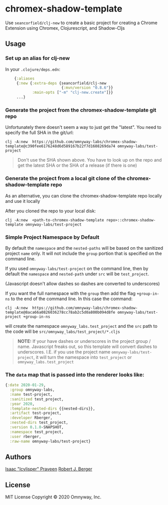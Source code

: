 # chromex-shadow-template

Use `seancorfield/clj-new` to create a basic project for creating a Chrome
Extension using Chromex, Clojurescript, and Shadow-Cljs

## Usage

### Set up an alias for clj-new 

In your `.clojure/deps.edn`:

```clj
    {:aliases
     {:new {:extra-deps {seancorfield/clj-new
                         {:mvn/version "0.8.6"}}
            :main-opts ["-m" "clj-new.create"]}}
     ...}
```

### Generate the project from the chromex-shadow-template git repo

Unfortunately there doesn't seem a way to just get the "latest". You need to specify the full SHA in the git/url:

```
clj -A:new  https://github.com/omnyway-labs/chromex-shadow-template@c390fee6176248d6d589167b22f7d1608269da74 omnyway-labs/test-project
```

> Don't use the SHA shown above. You have to look up on the repo and get the
> latest SHA or the SHA of a release (if there is one)

### Generate the project from a local git clone of the chromex-shadow-template repo

As an alternative, you can clone the chromex-shadow-template repo locally and use it locally

After you cloned the repo to your local disk:

```
clj -A:new  <path-to-chromex-shadow-template repo>::chromex-shadow-template omnyway-labs/test-project
```
### Simple Project Namespace by Default

By default the `namespace` and the `nested-paths` will be based on the sanitized project `name`
only. It will not include the `group` portion that is specified on the command
line.

If you used `omnyway-labs/test-project` on the command line, then by default the
`namespace` and `nested-path` under `src` will be `test_project`. 

(Javascript doesn't allow dashes so dashes are converted to underscores)

If you want the full namespace with the `group` then add the flag `+group-in-ns` to the end of the command line.
In this case the command:

```
clj -A:new  https://github.com/omnyway-labs/chromex-shadow-template@8aca66a0826036278cc78ab2c5d0a800b094d8fe omnyway-labs/test-project +group-in-ns
```

will create the namespace `omnyway_labs.test_project` and the `src` path to the
code will be `src/omnyway_labs/test_project/*.cljs`

> __NOTE:__ If your have dashes or underscores in the project group / name.
> Javascript freaks out, so this template will convert dashes to underscores.
> I.E. if you use the project name `omnyway-labs/test-project`, it will turn the
> namespace into `test_project` or `omnyway_labs.test_project` 

### The `data` map that is passed into the renderer looks like:

```clj
{:date 2020-01-29, 
  :group omnyway-labs, 
  :name test-project, 
  :sanitized test_project, 
  :year 2020, 
  :template-nested-dirs {{nested-dirs}}, 
  :artifact test-project, 
  :developer Rberger, 
  :nested-dirs test_project, 
  :version 0.1.0-SNAPSHOT, 
  :namespace test_project, 
  :user rberger, 
  :raw-name omnyway-labs/test-project}
```

## Authors

[Isaac "Icylisper" Praveen](https://github.com/icylisper)
[Robert J. Berger](https://github.com/rberger)

## License
MIT License
Copyright © 2020 Omnyway, Inc.


